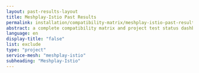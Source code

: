 ```yaml
---
layout: past-results-layout
title: Meshplay-Istio Past Results
permalink: installation/compatibility-matrix/meshplay-istio-past-results
abstract: a complete compatibility matrix and project test status dashboard.
language: en
display-title: "false"
list: exclude
type: "project"
service-mesh: "meshplay-istio"
subheading: "Meshplay-Istio"
---
```




